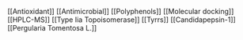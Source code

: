 [[Antioxidant]]
[[Antimicrobial]]
[[Polyphenols]]
[[Molecular docking]]
[[HPLC-MS]]
[[Type Iia Topoisomerase]]
[[Tyrrs]]
[[Candidapepsin-1]]
[[Pergularia Tomentosa L.]]
